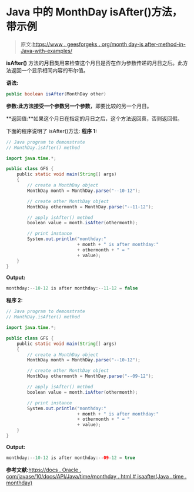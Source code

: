 # Java 中的 MonthDay isAfter()方法，带示例

> 原文:[https://www . geesforgeks . org/month day-is after-method-in-Java-with-examples/](https://www.geeksforgeeks.org/monthday-isafter-method-in-java-with-examples/)

**isAfter()** 方法的**月日**类用来检查这个月日是否在作为参数传递的月日之后。此方法返回一个显示相同内容的布尔值。

**语法:**

```java
public boolean isAfter(MonthDay other)

```

**参数:**此方法接受一个参数**另一个参数**，即要比较的另一个月日。

**返回值:**如果这个月日在指定的月日之后，这个方法返回真，否则返回假。

下面的程序说明了 isAfter()方法:
**程序 1:**

```java
// Java program to demonstrate
// MonthDay.isAfter() method

import java.time.*;

public class GFG {
    public static void main(String[] args)
    {
        // create a MonthDay object
        MonthDay month = MonthDay.parse("--10-12");

        // create other MonthDay object
        MonthDay othermonth = MonthDay.parse("--11-12");

        // apply isAfter() method
        boolean value = month.isAfter(othermonth);

        // print instance
        System.out.println("monthday:"
                           + month + " is after monthday:"
                           + othermonth + " = "
                           + value);
    }
}
```

**Output:**

```java
monthday:--10-12 is after monthday:--11-12 = false

```

**程序 2:**

```java
// Java program to demonstrate
// MonthDay.isAfter() method

import java.time.*;

public class GFG {
    public static void main(String[] args)
    {
        // create a MonthDay object
        MonthDay month = MonthDay.parse("--10-12");

        // create other MonthDay object
        MonthDay othermonth = MonthDay.parse("--09-12");

        // apply isAfter() method
        boolean value = month.isAfter(othermonth);

        // print instance
        System.out.println("monthday:"
                           + month + " is after monthday:"
                           + othermonth + " = "
                           + value);
    }
}
```

**Output:**

```java
monthday:--10-12 is after monthday:--09-12 = true

```

**参考文献:**[https://docs . Oracle . com/javase/10/docs/API/Java/time/monthday . html # isaafter(Java . time . monthday)](https://docs.oracle.com/javase/10/docs/api/java/time/MonthDay.html#isAfter(java.time.MonthDay))